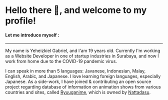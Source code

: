 # Hello there 👋, and welcome to my profile!

#### Let me introduce myself :

---

  My name is Yeheizkiel Gabriel, and I'am 19 years old. Currently I'm working as a Website Developer in one of startup industries in Surabaya, and now I work from home due to the COVID-19 pandemic virus.
  
  I can speak in more than 5 languages: Javanese, Indonesian, Malay, English, Arabic, and Japanese. I love learning foreign languages, especially Japanese. As a side-work, I have joined & contributing an open source project regarding database of information on animation shows from various countries and sites, called [Ryuuganime](https://github.com/ryuuganime), which is owned by [Nattadasu](https://github.com/nattadasu).
<!--
**yeheizkiel/yeheizkiel** is a ✨ _special_ ✨ repository because its `README.md` (this file) appears on your GitHub profile.

Here are some ideas to get you started:

- 🔭 I’m currently working on ...
- 🌱 I’m currently learning ...
- 👯 I’m looking to collaborate on ...
- 🤔 I’m looking for help with ...
- 💬 Ask me about ...
- 📫 How to reach me: ...
- 😄 Pronouns: ...
- ⚡ Fun fact: ...
-->
